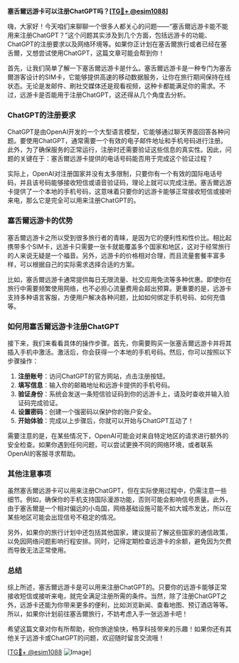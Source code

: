 **塞舌爾远游卡可以注册ChatGPT吗？[[TG💪+ @esim1088](https://t.me/s/esim1088)]**

嗨，大家好！今天咱们来聊聊一个很多人都关心的问题——“塞舌爾远游卡能不能用来注册ChatGPT？”这个问题其实涉及到几个方面，包括远游卡的功能、ChatGPT的注册要求以及网络环境等。如果你正计划在塞舌爾旅行或者已经在塞舌爾，又想尝试使用ChatGPT，这篇文章可能会帮到你！

首先，让我们简单了解一下塞舌爾远游卡是什么。塞舌爾远游卡是一种专门为塞舌爾游客设计的SIM卡，它能够提供高速的移动数据服务，让你在旅行期间保持在线状态。无论是发邮件、刷社交媒体还是观看视频，这种卡都能满足你的需求。不过，远游卡是否能用于注册ChatGPT，这还得从几个角度去分析。

### ChatGPT的注册要求

ChatGPT是由OpenAI开发的一个大型语言模型，它能够通过聊天界面回答各种问题。要使用ChatGPT，通常需要一个有效的电子邮件地址和手机号码进行注册。此外，为了确保服务的正常运行，注册时还需要验证这些信息的真实性。因此，问题的关键在于：塞舌爾远游卡提供的电话号码能否用于完成这个验证过程？

实际上，OpenAI对注册国家并没有太多限制，只要你有一个有效的国际电话号码，并且该号码能够接收短信或语音验证码，理论上就可以完成注册。塞舌爾远游卡提供了一个本地的手机号码，这意味着只要你的远游卡能够正常接收短信或接听来电，那么它是完全可以用来注册ChatGPT的。

### 塞舌爾远游卡的优势

塞舌爾远游卡之所以受到很多旅行者的青睐，是因为它的便利性和性价比。相比起携带多个SIM卡，远游卡只需要一张卡就能覆盖多个国家和地区，这对于经常旅行的人来说无疑是一个福音。另外，远游卡的价格相对合理，而且流量套餐丰富多样，可以根据自己的实际需求选择合适的方案。

比如，塞舌爾远游卡通常提供每日无限流量、社交应用免流等多种优惠。即使你在旅行中需要频繁使用网络，也不必担心流量费用会超出预算。更重要的是，远游卡支持多种语言客服，方便用户解决各种问题，比如如何绑定手机号码、如何充值等。

### 如何用塞舌爾远游卡注册ChatGPT

接下来，我们来看看具体的操作步骤。首先，你需要购买一张塞舌爾远游卡并将其插入手机中激活。激活后，你会获得一个本地的手机号码。然后，你可以按照以下步骤操作：

1. **注册账号**：访问ChatGPT的官方网站，点击注册按钮。
2. **填写信息**：输入你的邮箱地址和远游卡提供的手机号码。
3. **验证身份**：系统会发送一条短信验证码到你的远游卡上，请及时查收并输入验证码完成验证。
4. **设置密码**：创建一个强密码以保护你的账户安全。
5. **开始体验**：完成以上步骤后，你就可以开始与ChatGPT互动了！

需要注意的是，在某些情况下，OpenAI可能会对来自特定地区的请求进行额外的安全检查。如果你遇到任何问题，可以尝试更换不同的网络环境，或者联系OpenAI的客服寻求帮助。

### 其他注意事项

虽然塞舌爾远游卡可以用来注册ChatGPT，但在实际使用过程中，仍需注意一些细节。例如，确保你的手机支持国际漫游功能，否则可能会影响信号质量。此外，由于塞舌爾是一个相对偏远的小岛国，网络基础设施可能不如大城市发达，所以在某些地区可能会出现信号不稳定的情况。

另外，如果你的旅行计划中还包括其他国家，建议提前了解这些国家的通信政策，以免因网络问题影响行程安排。同时，记得定期检查远游卡的余额，避免因为欠费而导致无法正常使用。

### 总结

综上所述，塞舌爾远游卡是可以用来注册ChatGPT的。只要你的远游卡能够正常接收短信或接听来电，就完全满足注册所需的条件。当然，除了注册ChatGPT之外，远游卡还能为你带来更多的便利，比如浏览新闻、查看地图、预订酒店等等。所以，如果你计划前往塞舌爾旅行，不妨考虑入手一张远游卡吧！

希望这篇文章对你有所帮助，祝你旅途愉快，畅享科技带来的乐趣！如果你还有其他关于远游卡或ChatGPT的问题，欢迎随时留言交流哦！

[[TG💪+ @esim1088](https://t.me/s/esim1088) ![Image](https://i.postimg.cc/4NQfJmqS/Snipaste-2025-05-13-00-14-12.png)]